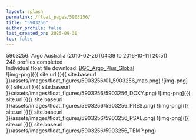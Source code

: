```yaml
---
layout: splash
permalink: /float_pages/5903256/
title: "5903256"
author_profile: false
last_created_on: 2025-09-30
toc: false
---
```

 
5903256: Argo Australia (2010-02-26T04:39 to 2016-10-11T20:51)\
248 profiles completed\
Individual float file download: [BGC_Argo_Plus_Global](https://ftp.soest.hawaii.edu/bgc_argo_plus/Individual_Floats/outliers_removed/5903256_Sprof_processed.nc)\
![img-png]({{ site.url }}{{ site.baseurl }}/assets/images/float_figures/5903256/01_5903256_map.png)
![img-png]({{ site.url }}{{ site.baseurl }}/assets/images/float_figures/5903256/5903256_DOXY.png)
![img-png]({{ site.url }}{{ site.baseurl }}/assets/images/float_figures/5903256/5903256_PRES.png)
![img-png]({{ site.url }}{{ site.baseurl }}/assets/images/float_figures/5903256/5903256_PSAL.png)
![img-png]({{ site.url }}{{ site.baseurl }}/assets/images/float_figures/5903256/5903256_TEMP.png)
